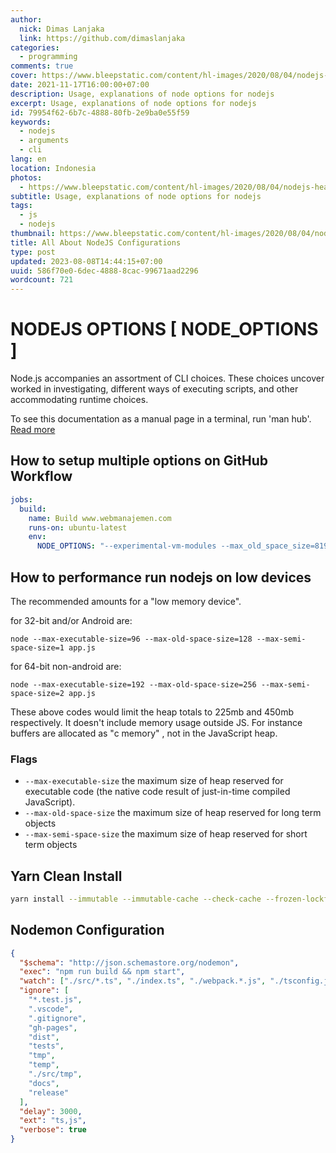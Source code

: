```yaml
---
author:
  nick: Dimas Lanjaka
  link: https://github.com/dimaslanjaka
categories:
  - programming
comments: true
cover: https://www.bleepstatic.com/content/hl-images/2020/08/04/nodejs-header.jpg
date: 2021-11-17T16:00:00+07:00
description: Usage, explanations of node options for nodejs
excerpt: Usage, explanations of node options for nodejs
id: 79954f62-6b7c-4888-80fb-2e9ba0e55f59
keywords:
  - nodejs
  - arguments
  - cli
lang: en
location: Indonesia
photos:
  - https://www.bleepstatic.com/content/hl-images/2020/08/04/nodejs-header.jpg
subtitle: Usage, explanations of node options for nodejs
tags:
  - js
  - nodejs
thumbnail: https://www.bleepstatic.com/content/hl-images/2020/08/04/nodejs-header.jpg
title: All About NodeJS Configurations
type: post
updated: 2023-08-08T14:44:15+07:00
uuid: 586f70e0-6dec-4888-8cac-99671aad2296
wordcount: 721
---
```


# NODEJS OPTIONS [ NODE_OPTIONS ]

Node.js accompanies an assortment of CLI choices. These choices uncover worked in investigating, different ways of executing scripts, and other accommodating runtime choices.

To see this documentation as a manual page in a terminal, run 'man hub'. [Read more](https://nodejs.org/api/cli.html)

## How to setup multiple options on GitHub Workflow
```yaml
jobs:
  build:
    name: Build www.webmanajemen.com
    runs-on: ubuntu-latest
    env:
      NODE_OPTIONS: "--experimental-vm-modules --max_old_space_size=8192"
```

## How to performance run nodejs on low devices
The recommended amounts for a "low memory device".

for 32-bit and/or Android are:
```shell
node --max-executable-size=96 --max-old-space-size=128 --max-semi-space-size=1 app.js
```
for 64-bit non-android are:
```shell
node --max-executable-size=192 --max-old-space-size=256 --max-semi-space-size=2 app.js
```
These above codes would limit the heap totals to 225mb and 450mb respectively. It doesn't include memory usage outside JS. For instance buffers are allocated as "c memory" , not in the JavaScript heap.

### Flags
- `--max-executable-size` the maximum size of heap reserved for executable code (the native code result of just-in-time compiled JavaScript).
- `--max-old-space-size` the maximum size of heap reserved for long term objects
- `--max-semi-space-size` the maximum size of heap reserved for short term objects

## Yarn Clean Install

```bash
yarn install --immutable --immutable-cache --check-cache --frozen-lockfile --check-files
```

## Nodemon Configuration

```json
{
  "$schema": "http://json.schemastore.org/nodemon",
  "exec": "npm run build && npm start",
  "watch": ["./src/*.ts", "./index.ts", "./webpack.*.js", "./tsconfig.json", "./package.json"],
  "ignore": [
    "*.test.js",
    ".vscode",
    ".gitignore",
    "gh-pages",
    "dist",
    "tests",
    "tmp",
    "temp",
    "./src/tmp",
    "docs",
    "release"
  ],
  "delay": 3000,
  "ext": "ts,js",
  "verbose": true
}
```

